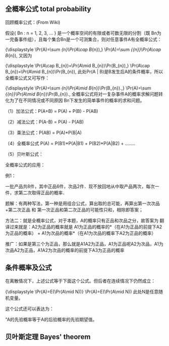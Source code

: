 
## 全概率公式 total probability 

回顾概率公式：(From Wiki)

假设{ Bn : n = 1, 2, 3, ... } 是一个概率空间的有限或者可数无限的分割（既 Bn为一完备事件组），且每个集合Bn是一个可测集合，则对任意事件A有全概率公式：

{\displaystyle \Pr(A)=\sum _{n}\Pr(A\cap B_{n})\,} \Pr(A)=\sum _{{n}}\Pr(A\cap B_{n})\,
又因为

{\displaystyle \Pr(A\cap B_{n})=\Pr(A\mid B_{n})\Pr(B_{n}),} \Pr(A\cap B_{n})=\Pr(A\mid B_{n})\Pr(B_{n}),
此处Pr(A | B)是B发生后A的条件概率，所以全概率公式又可写作：

{\displaystyle \Pr(A)=\sum _{n}\Pr(A\mid B_{n})\Pr(B_{n}).\,} \Pr(A)=\sum _{{n}}\Pr(A\mid B_{n})\Pr(B_{n}).\,
全概率公式将对一复杂事件A的概率求解问题转化为了在不同情况或不同原因 Bn下发生的简单事件的概率的求和问题。

（1）加法公式：P(A+B) = P(A) + P(B) - P(AB)

（2）减法公式：P(A-B)  = P(A) - P(AB)

（3）乘法公式：P(AB)   = P(A)*P(B|A)

（4）全概率公式 P(A) = P(B1)*P(A|B1) + P(B2)*P(A|B2) + ........

（5）贝叶斯公式：

全概率公式的应用：

例1：

一批产品共8件，其中正品6件，次品2件．现不放回地从中取产品两次，每次一件，求第二次取得正品的概率．

题解：有两种写法，第一种是用组合公式，算出取的总可能，再算出第一次次品+第二次正品 和  第一次正品和第二次正品的可能性只和，相除即答案；

方法二：就是全概率公式，对于本题，A的概率只有正品和次品之分，故答案为
翻译过来就是：A2为正品的概率就是 A1为正品的概率的*（在A1为正品的前提下A2为正品的概率） + A1为次品的概率*（在A1为次品的概率下A2为正品的概率）

推广：如果是第三个为正品，那么就是A1A2为正品，A1为正品呢A2为次品，A1为次品A2为正品，A1A2为次品的概率的前提下A3为正品的概率

## 条件概率及公式

在离散情况下，上述公式等于下面这个公式。但后者在连续情况下仍然成立：

{\displaystyle \Pr(A)=E(\Pr(A\mid N))} \Pr(A)=E(\Pr(A\mid N))
此处N是任意随机变量。

这个公式还可以表达为：

"A的先验概率等于A的后验概率的先验期望值。

## 贝叶斯定理 Bayes' theorem

